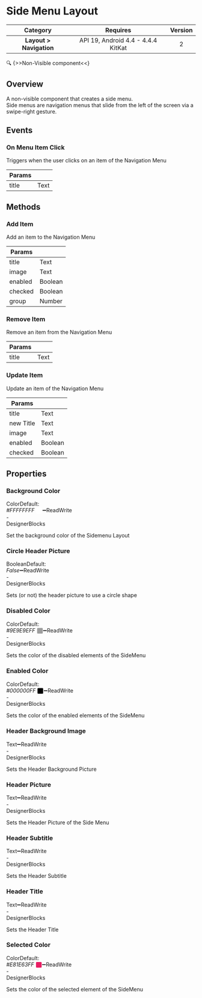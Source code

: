 # Side Menu Layout

| Category | Requires | Version |
|:--------:|:-------:|:--------:|
|**Layout > Navigation**|<span class="chip chip-any">API 19, Android 4.4 - 4.4.4 KitKat</span>|<span class="chip chip-number">2</span>|

:mag: {>>Non-Visible component<<}

## Overview

A non-visible component that creates a side menu.   
Side menus are navigation menus that slide from the left of the screen via a swipe-right gesture.

## Events

### On Menu Item Click

Triggers when the user clicks on an item of the Navigation Menu

<div class="block" ai2-block="event" not-rendered="true" value="%7B%22componentName%22:%20%22Side%20Menu%20Layout%22,%20%22name%22:%20%22On%20Menu%20Item%20Click%22,%20%22param%22:%20%5B%22title%22%5D%7D"></div>

| Params | []() |
|--------|------|
|title|<span class="chip chip-text">Text</span>|

## Methods

### Add Item

Add an item to the Navigation Menu

<div class="block" ai2-block="method" not-rendered="true" value="%7B%22componentName%22:%20%22Side%20Menu%20Layout%22,%20%22name%22:%20%22Add%20Item%22,%20%22output%22:%20false,%20%22param%22:%20%5B%22title%22,%20%22image%22,%20%22enabled%22,%20%22checked%22,%20%22group%22%5D%7D"></div>

| Params | []() |
|--------|------|
|title|<span class="chip chip-text">Text</span>|
|image|<span class="chip chip-text">Text</span>|
|enabled|<span class="chip chip-boolean">Boolean</span>|
|checked|<span class="chip chip-boolean">Boolean</span>|
|group|<span class="chip chip-number">Number</span>|

### Remove Item

Remove an item from the Navigation Menu

<div class="block" ai2-block="method" not-rendered="true" value="%7B%22componentName%22:%20%22Side%20Menu%20Layout%22,%20%22name%22:%20%22Remove%20Item%22,%20%22output%22:%20false,%20%22param%22:%20%5B%22title%22%5D%7D"></div>

| Params | []() |
|--------|------|
|title|<span class="chip chip-text">Text</span>|

### Update Item

Update an item of the Navigation Menu

<div class="block" ai2-block="method" not-rendered="true" value="%7B%22componentName%22:%20%22Side%20Menu%20Layout%22,%20%22name%22:%20%22Update%20Item%22,%20%22output%22:%20false,%20%22param%22:%20%5B%22title%22,%20%22new%20Title%22,%20%22image%22,%20%22enabled%22,%20%22checked%22%5D%7D"></div>

| Params | []() |
|--------|------|
|title|<span class="chip chip-text">Text</span>|
|new Title|<span class="chip chip-text">Text</span>|
|image|<span class="chip chip-text">Text</span>|
|enabled|<span class="chip chip-boolean">Boolean</span>|
|checked|<span class="chip chip-boolean">Boolean</span>|

## Properties

### Background Color

<span style="user-select: none; white-space:pre-wrap;"><span class="chip chip-color">Color</span><span class="chip chip-color">Default: <i>#FFFFFFFF</i>&nbsp;<span style="width: 15px; height: 15px; margin: auto; display: inline-block; border: 1px solid white; vertical-align: middle; border-radius: 3px; background-color: #FFFFFF;"></span></span>:heavy_minus_sign:<span class="chip chip-rw">Read</span><span class="chip chip-rw">Write</span> - <span class="chip chip-bd">Designer</span><span class="chip chip-bd">Blocks</span></span>

Set the background color of the Sidemenu Layout

<div class="block" ai2-block="property" not-rendered="true" value="%7B%22componentName%22:%20%22Side%20Menu%20Layout%22,%20%22name%22:%20%22Background%20Color%22,%20%22getter%22:%20true%7D"></div>
<div class="block" ai2-block="property" not-rendered="true" value="%7B%22componentName%22:%20%22Side%20Menu%20Layout%22,%20%22name%22:%20%22Background%20Color%22,%20%22getter%22:%20false%7D"></div>

### Circle Header Picture

<span style="user-select: none; white-space:pre-wrap;"><span class="chip chip-boolean">Boolean</span><span class="chip chip-boolean">Default: <i>False</i></span>:heavy_minus_sign:<span class="chip chip-rw">Read</span><span class="chip chip-rw">Write</span> - <span class="chip chip-bd">Designer</span><span class="chip chip-bd">Blocks</span></span>

Sets (or not) the header picture to use a circle shape

<div class="block" ai2-block="property" not-rendered="true" value="%7B%22componentName%22:%20%22Side%20Menu%20Layout%22,%20%22name%22:%20%22Circle%20Header%20Picture%22,%20%22getter%22:%20true%7D"></div>
<div class="block" ai2-block="property" not-rendered="true" value="%7B%22componentName%22:%20%22Side%20Menu%20Layout%22,%20%22name%22:%20%22Circle%20Header%20Picture%22,%20%22getter%22:%20false%7D"></div>

### Disabled Color

<span style="user-select: none; white-space:pre-wrap;"><span class="chip chip-color">Color</span><span class="chip chip-color">Default: <i>#9E9E9EFF</i>&nbsp;<span style="width: 15px; height: 15px; margin: auto; display: inline-block; border: 1px solid white; vertical-align: middle; border-radius: 3px; background-color: #9E9E9E;"></span></span>:heavy_minus_sign:<span class="chip chip-rw">Read</span><span class="chip chip-rw">Write</span> - <span class="chip chip-bd">Designer</span><span class="chip chip-bd">Blocks</span></span>

Sets the color of the disabled elements of the SideMenu

<div class="block" ai2-block="property" not-rendered="true" value="%7B%22componentName%22:%20%22Side%20Menu%20Layout%22,%20%22name%22:%20%22Disabled%20Color%22,%20%22getter%22:%20true%7D"></div>
<div class="block" ai2-block="property" not-rendered="true" value="%7B%22componentName%22:%20%22Side%20Menu%20Layout%22,%20%22name%22:%20%22Disabled%20Color%22,%20%22getter%22:%20false%7D"></div>

### Enabled Color

<span style="user-select: none; white-space:pre-wrap;"><span class="chip chip-color">Color</span><span class="chip chip-color">Default: <i>#000000FF</i>&nbsp;<span style="width: 15px; height: 15px; margin: auto; display: inline-block; border: 1px solid white; vertical-align: middle; border-radius: 3px; background-color: #000000;"></span></span>:heavy_minus_sign:<span class="chip chip-rw">Read</span><span class="chip chip-rw">Write</span> - <span class="chip chip-bd">Designer</span><span class="chip chip-bd">Blocks</span></span>

Sets the color of the enabled elements of the SideMenu

<div class="block" ai2-block="property" not-rendered="true" value="%7B%22componentName%22:%20%22Side%20Menu%20Layout%22,%20%22name%22:%20%22Enabled%20Color%22,%20%22getter%22:%20true%7D"></div>
<div class="block" ai2-block="property" not-rendered="true" value="%7B%22componentName%22:%20%22Side%20Menu%20Layout%22,%20%22name%22:%20%22Enabled%20Color%22,%20%22getter%22:%20false%7D"></div>

### Header Background Image

<span style="user-select: none; white-space:pre-wrap;"><span class="chip chip-text">Text</span>:heavy_minus_sign:<span class="chip chip-rw">Read</span><span class="chip chip-rw">Write</span> - <span class="chip chip-bd">Designer</span><span class="chip chip-bd">Blocks</span></span>

Sets the Header Background Picture

<div class="block" ai2-block="property" not-rendered="true" value="%7B%22componentName%22:%20%22Side%20Menu%20Layout%22,%20%22name%22:%20%22Header%20Background%20Image%22,%20%22getter%22:%20true%7D"></div>
<div class="block" ai2-block="property" not-rendered="true" value="%7B%22componentName%22:%20%22Side%20Menu%20Layout%22,%20%22name%22:%20%22Header%20Background%20Image%22,%20%22getter%22:%20false%7D"></div>

### Header Picture

<span style="user-select: none; white-space:pre-wrap;"><span class="chip chip-text">Text</span>:heavy_minus_sign:<span class="chip chip-rw">Read</span><span class="chip chip-rw">Write</span> - <span class="chip chip-bd">Designer</span><span class="chip chip-bd">Blocks</span></span>

Sets the Header Picture of the Side Menu

<div class="block" ai2-block="property" not-rendered="true" value="%7B%22componentName%22:%20%22Side%20Menu%20Layout%22,%20%22name%22:%20%22Header%20Picture%22,%20%22getter%22:%20true%7D"></div>
<div class="block" ai2-block="property" not-rendered="true" value="%7B%22componentName%22:%20%22Side%20Menu%20Layout%22,%20%22name%22:%20%22Header%20Picture%22,%20%22getter%22:%20false%7D"></div>

### Header Subtitle

<span style="user-select: none; white-space:pre-wrap;"><span class="chip chip-text">Text</span>:heavy_minus_sign:<span class="chip chip-rw">Read</span><span class="chip chip-rw">Write</span> - <span class="chip chip-bd">Designer</span><span class="chip chip-bd">Blocks</span></span>

Sets the Header Subtitle

<div class="block" ai2-block="property" not-rendered="true" value="%7B%22componentName%22:%20%22Side%20Menu%20Layout%22,%20%22name%22:%20%22Header%20Subtitle%22,%20%22getter%22:%20true%7D"></div>
<div class="block" ai2-block="property" not-rendered="true" value="%7B%22componentName%22:%20%22Side%20Menu%20Layout%22,%20%22name%22:%20%22Header%20Subtitle%22,%20%22getter%22:%20false%7D"></div>

### Header Title

<span style="user-select: none; white-space:pre-wrap;"><span class="chip chip-text">Text</span>:heavy_minus_sign:<span class="chip chip-rw">Read</span><span class="chip chip-rw">Write</span> - <span class="chip chip-bd">Designer</span><span class="chip chip-bd">Blocks</span></span>

Sets the Header Title

<div class="block" ai2-block="property" not-rendered="true" value="%7B%22componentName%22:%20%22Side%20Menu%20Layout%22,%20%22name%22:%20%22Header%20Title%22,%20%22getter%22:%20true%7D"></div>
<div class="block" ai2-block="property" not-rendered="true" value="%7B%22componentName%22:%20%22Side%20Menu%20Layout%22,%20%22name%22:%20%22Header%20Title%22,%20%22getter%22:%20false%7D"></div>

### Selected Color

<span style="user-select: none; white-space:pre-wrap;"><span class="chip chip-color">Color</span><span class="chip chip-color">Default: <i>#E81E63FF</i>&nbsp;<span style="width: 15px; height: 15px; margin: auto; display: inline-block; border: 1px solid white; vertical-align: middle; border-radius: 3px; background-color: #E81E63;"></span></span>:heavy_minus_sign:<span class="chip chip-rw">Read</span><span class="chip chip-rw">Write</span> - <span class="chip chip-bd">Designer</span><span class="chip chip-bd">Blocks</span></span>

Sets the color of the selected element of the SideMenu

<div class="block" ai2-block="property" not-rendered="true" value="%7B%22componentName%22:%20%22Side%20Menu%20Layout%22,%20%22name%22:%20%22Selected%20Color%22,%20%22getter%22:%20true%7D"></div>
<div class="block" ai2-block="property" not-rendered="true" value="%7B%22componentName%22:%20%22Side%20Menu%20Layout%22,%20%22name%22:%20%22Selected%20Color%22,%20%22getter%22:%20false%7D"></div>
